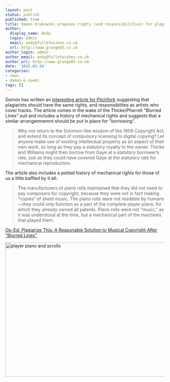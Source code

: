 ```yaml
---
layout: post
status: publish
published: true
title: Damon Krukowski proposes rights (and responsibilities) for plagiarists
author:
  display_name: Andy
  login: admin
  email: andy@fullofwishes.co.uk
  url: http://www.grange85.co.uk
author_login: admin
author_email: andy@fullofwishes.co.uk
author_url: http://www.grange85.co.uk
date: '2015-03-24'
categories:
- news
- damon & naomi
tags: []
---
```

<p>Damon has written an <a href="http://pitchfork.com/features/oped/9613-plagiarize-this-a-reasonable-solution-to-musical-copyright-after-blurred-lines/">interesting article for Pitchfork</a> suggesting that plagiarists should have the same rights, and responsibilites as artists who cover tracks. The article comes in the wake of the Thicke/Pharrell "Blurred Lines" suit and includes a history of mechanical rights and suggests that a similar arrangemnemnt should be put in place for "borrowing".</p>
<blockquote><p>Why not return to the Solomon-like wisdom of the 1909 Copyright Act, and extend its concept of compulsory licensing to digital copying? Let anyone make use of existing intellectual property as an aspect of their own work, so long as they pay a statutory royalty to the owner. Thicke and Williams might then borrow from Gaye at a statutory borrower’s rate, just as they could have covered Gaye at the statutory rate for mechanical reproduction.</p></blockquote>
<p>The article also includes a potted history of mechanical rights for those of us a little baffled by it all:</p>
<blockquote><p>The manufacturers of piano rolls maintained that they did not need to pay composers for copyright, because they were not in fact making “copies” of sheet music. The piano rolls were not readable by humans—they could only function as a part of the complete player piano, for which they already owned all patents. Piano rolls were not “music,” as it was understood at the time, but a mechanical part of the machines that played them.</p></blockquote>
<p><a href="http://pitchfork.com/features/oped/9613-plagiarize-this-a-reasonable-solution-to-musical-copyright-after-blurred-lines/">Op-Ed: Plagiarize This: A Reasonable Solution to Musical Copyright After "Blurred Lines"</a></p>
<p><a href="https://www.flickr.com/photos/_sjg_/8719863740" title="player piano and scrolls by Samuel, on Flickr"><img class="aligncenter" src="https://farm8.staticflickr.com/7424/8719863740_6bea874f25_z.jpg" width="640" height="425" alt="player piano and scrolls"></a></p>
